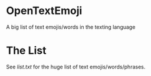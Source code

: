 # OpenTextEmoji
A big list of text emojis/words in the texting language

# The List

See *list.txt* for the huge list of text emojis/words/phrases.
